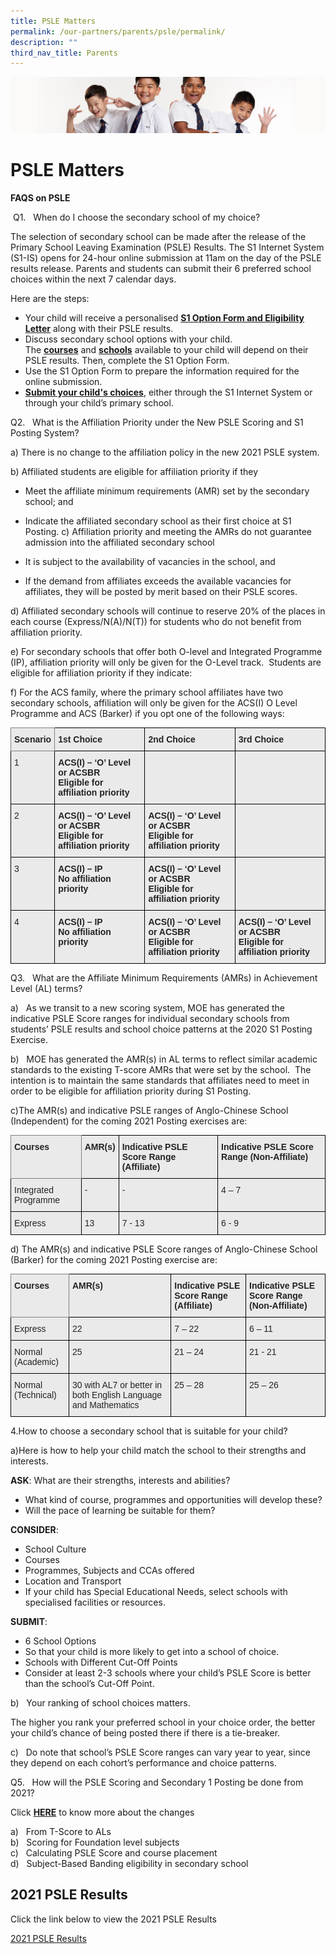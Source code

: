 ```yaml
---
title: PSLE Matters
permalink: /our-partners/parents/psle/permalink/
description: ""
third_nav_title: Parents
---
```

![](/images/Sub-banner2.jpg)

PSLE Matters
============

**FAQS on PSLE**

 Q1.   When do I choose the secondary school of my choice?
 
The selection of secondary school can be made after the release of the Primary School Leaving Examination (PSLE) Results. The S1 Internet System (S1-IS) opens for 24-hour online submission at 11am on the day of the PSLE results release. Parents and students can submit their 6 preferred school choices within the next 7 calendar days.

Here are the steps:

*   Your child will receive a personalised [**S1 Option Form and Eligibility Letter**](https://www.moe.gov.sg/secondary/s1-posting/school-choices/get-option-form) along with their PSLE results.
*   Discuss secondary school options with your child. The [**courses**](https://www.moe.gov.sg/secondary/courses/) and [**schools**](https://www.moe.gov.sg/secondary/schools/) available to your child will depend on their PSLE results. Then, complete the S1 Option Form.
*   Use the S1 Option Form to prepare the information required for the online submission.
*   [**Submit your child's choices**](https://www.moe.gov.sg/secondary/s1-posting/school-choices/submit-option-form), either through the S1 Internet System or through your child’s primary school.

Q2.   What is the Affiliation Priority under the New PSLE Scoring and S1 Posting System?  

a) There is no change to the affiliation policy in the new 2021 PSLE system. 

b) Affiliated students are eligible for affiliation priority if they

*   Meet the affiliate minimum requirements (AMR) set by the secondary school; and
*   Indicate the affiliated secondary school as their first choice at S1 Posting.
c) Affiliation priority and meeting the AMRs do not guarantee admission into the affiliated secondary school  

*   It is subject to the availability of vacancies in the school, and
*   If the demand from affiliates exceeds the available vacancies for affiliates, they will be posted by merit based on their PSLE scores.

d) Affiliated secondary schools will continue to reserve 20% of the places in each course (Express/N(A)/N(T)) for students who do not benefit from affiliation priority.  
  
e) For secondary schools that offer both O-level and Integrated Programme (IP), affiliation priority will only be given for the O-Level track.  Students are eligible for affiliation priority if they indicate:  
  
f) For the ACS family, where the primary school affiliates have two secondary schools, affiliation will only be given for the ACS(I) O Level Programme and ACS (Barker) if you opt one of the following ways:

<style type="text/css">
.tg  {border-collapse:collapse;border-spacing:0;}
.tg td{border-color:black;border-style:solid;border-width:1px;font-family:Arial, sans-serif;font-size:14px;
  overflow:hidden;padding:10px 5px;word-break:normal;}
.tg th{border-color:black;border-style:solid;border-width:1px;font-family:Arial, sans-serif;font-size:14px;
  font-weight:normal;overflow:hidden;padding:10px 5px;word-break:normal;}
.tg .tg-3jq5{background-color:#EAEAEA;border-color:inherit;color:#232323;font-weight:bold;text-align:left;vertical-align:top}
.tg .tg-8l4p{background-color:#EAEAEA;color:#232323;text-align:left;vertical-align:top}
.tg .tg-bt94{background-color:#EAEAEA;color:#232323;font-weight:bold;text-align:left;vertical-align:top}
</style>
<table class="tg">
<thead>
  <tr>
    <th class="tg-3jq5">Scenario</th>
    <th class="tg-bt94">1st Choice</th>
    <th class="tg-bt94">2nd Choice</th>
    <th class="tg-bt94">3rd Choice</th>
  </tr>
</thead>
<tbody>
  <tr>
    <td class="tg-8l4p">1</td>
    <td class="tg-bt94">ACS(I) – ‘O’ Level or ACSBR<br>Eligible for affiliation priority</td>
    <td class="tg-8l4p"> </td>
    <td class="tg-8l4p"> </td>
  </tr>
  <tr>
    <td class="tg-8l4p">2</td>
    <td class="tg-bt94">ACS(I) – ‘O’ Level or ACSBR<br>Eligible for affiliation priority</td>
    <td class="tg-bt94">ACS(I) – ‘O’ Level or ACSBR<br>Eligible for affiliation priority</td>
    <td class="tg-8l4p"> </td>
  </tr>
  <tr>
    <td class="tg-8l4p">3</td>
    <td class="tg-bt94">ACS(I) – IP<br>No affiliation priority</td>
    <td class="tg-bt94">ACS(I) – ‘O’ Level or ACSBR<br>Eligible for affiliation priority</td>
    <td class="tg-8l4p"> </td>
  </tr>
  <tr>
    <td class="tg-8l4p">4</td>
    <td class="tg-bt94">ACS(I) – IP<br>No affiliation priority</td>
    <td class="tg-bt94">ACS(I) – ‘O’ Level or ACSBR<br>Eligible for affiliation priority</td>
    <td class="tg-bt94">ACS(I) – ‘O’ Level or ACSBR<br>Eligible for affiliation priority</td>
  </tr>
</tbody>
</table>

Q3.   What are the Affiliate Minimum Requirements (AMRs) in Achievement Level (AL) terms?

a)   As we transit to a new scoring system, MOE has generated the indicative PSLE Score ranges for individual secondary schools from students’ PSLE results and school choice patterns at the 2020 S1 Posting Exercise.

b)   MOE has generated the AMR(s) in AL terms to reflect similar academic standards to the existing T-score AMRs that were set by the school.  The intention is to maintain the same standards that affiliates need to meet in order to be eligible for affiliation priority during S1 Posting.

c)The AMR(s) and indicative PSLE ranges of Anglo-Chinese School (Independent) for the coming 2021 Posting exercises are:

<style type="text/css">
.tg  {border-collapse:collapse;border-spacing:0;}
.tg td{border-color:black;border-style:solid;border-width:1px;font-family:Arial, sans-serif;font-size:14px;
  overflow:hidden;padding:10px 5px;word-break:normal;}
.tg th{border-color:black;border-style:solid;border-width:1px;font-family:Arial, sans-serif;font-size:14px;
  font-weight:normal;overflow:hidden;padding:10px 5px;word-break:normal;}
.tg .tg-3jq5{background-color:#EAEAEA;border-color:inherit;color:#232323;font-weight:bold;text-align:left;vertical-align:top}
.tg .tg-8l4p{background-color:#EAEAEA;color:#232323;text-align:left;vertical-align:top}
.tg .tg-bt94{background-color:#EAEAEA;color:#232323;font-weight:bold;text-align:left;vertical-align:top}
</style>
<table class="tg">
<thead>
  <tr>
    <th class="tg-3jq5">Courses</th>
    <th class="tg-bt94">AMR(s)</th>
    <th class="tg-bt94">Indicative PSLE Score Range (Affiliate)</th>
    <th class="tg-bt94">Indicative PSLE Score Range (Non-Affiliate)</th>
  </tr>
</thead>
<tbody>
  <tr>
    <td class="tg-8l4p">Integrated Programme</td>
    <td class="tg-8l4p">-</td>
    <td class="tg-8l4p">-</td>
    <td class="tg-8l4p">4 – 7</td>
  </tr>
  <tr>
    <td class="tg-8l4p">Express</td>
    <td class="tg-8l4p">13</td>
    <td class="tg-8l4p">7 - 13</td>
    <td class="tg-8l4p">6 - 9</td>
  </tr>
</tbody>
</table>

d) The AMR(s) and indicative PSLE Score ranges of Anglo-Chinese School (Barker) for the coming 2021 Posting exercise are:

<style type="text/css">
.tg  {border-collapse:collapse;border-spacing:0;}
.tg td{border-color:black;border-style:solid;border-width:1px;font-family:Arial, sans-serif;font-size:14px;
  overflow:hidden;padding:10px 5px;word-break:normal;}
.tg th{border-color:black;border-style:solid;border-width:1px;font-family:Arial, sans-serif;font-size:14px;
  font-weight:normal;overflow:hidden;padding:10px 5px;word-break:normal;}
.tg .tg-3jq5{background-color:#EAEAEA;border-color:inherit;color:#232323;font-weight:bold;text-align:left;vertical-align:top}
.tg .tg-8l4p{background-color:#EAEAEA;color:#232323;text-align:left;vertical-align:top}
.tg .tg-bt94{background-color:#EAEAEA;color:#232323;font-weight:bold;text-align:left;vertical-align:top}
</style>
<table class="tg">
<thead>
  <tr>
    <th class="tg-3jq5">Courses</th>
    <th class="tg-bt94">AMR(s)</th>
    <th class="tg-bt94">Indicative PSLE Score Range (Affiliate)</th>
    <th class="tg-bt94">Indicative PSLE Score Range (Non-Affiliate)</th>
  </tr>
</thead>
<tbody>
  <tr>
    <td class="tg-8l4p">Express</td>
    <td class="tg-8l4p">22</td>
    <td class="tg-8l4p">7 – 22</td>
    <td class="tg-8l4p">6 – 11</td>
  </tr>
  <tr>
    <td class="tg-8l4p">Normal (Academic)</td>
    <td class="tg-8l4p">25</td>
    <td class="tg-8l4p">21 – 24</td>
    <td class="tg-8l4p">21 - 21</td>
  </tr>
  <tr>
    <td class="tg-8l4p">Normal (Technical)</td>
    <td class="tg-8l4p">30 with AL7 or better in both English Language and Mathematics</td>
    <td class="tg-8l4p">25 – 28</td>
    <td class="tg-8l4p">25  – 26</td>
  </tr>
</tbody>
</table>

4.How to choose a secondary school that is suitable for your child?

a)Here is how to help your child match the school to their strengths and interests.

**ASK**: What are their strengths, interests and abilities?

*   What kind of course, programmes and opportunities will develop these?
*   Will the pace of learning be suitable for them?

**CONSIDER**:

*   School Culture
*   Courses
*   Programmes, Subjects and CCAs offered
*   Location and Transport
*   If your child has Special Educational Needs, select schools with specialised facilities or resources.

**SUBMIT**:

*   6 School Options
*   So that your child is more likely to get into a school of choice.
*   Schools with Different Cut-Off Points
*   Consider at least 2-3 schools where your child’s PSLE Score is better than the school’s Cut-Off Point.

b)   Your ranking of school choices matters.

The higher you rank your preferred school in your choice order, the better your child’s chance of being posted there if there is a tie-breaker.

c)   Do note that school’s PSLE Score ranges can vary year to year, since they depend on each cohort’s performance and choice patterns.

Q5.   How will the PSLE Scoring and Secondary 1 Posting be done from 2021?

Click [**HERE**](https://acsj-moe-edu-sg-admin.cwp.sg/qql/slot/u188/docs/Announcements%202021/Annex%20B_PSLE%20Infosheet%20to%20Schools.pdf) to know more about the changes 

a)   From T-Score to ALs  
b)   Scoring for Foundation level subjects  
c)   Calculating PSLE Score and course placement  
d)   Subject-Based Banding eligibility in secondary school

2021 PSLE Results
-----------------

  
Click the link below to view the 2021 PSLE Results

[2021 PSLE Results](/files/2021%20PSLE%20Results%20P%20website.pdf)

